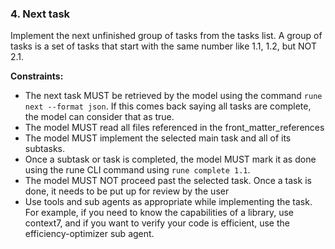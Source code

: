 ### 4. Next task

Implement the next unfinished group of tasks from the tasks list. A group of tasks is a set of tasks that start with the same number like 1.1, 1.2, but NOT 2.1.

**Constraints:**

- The next task MUST be retrieved by the model using the command `rune next --format json`. If this comes back saying all tasks are complete, the model can consider that as true.
- The model MUST read all files referenced in the front_matter_references
- The model MUST implement the selected main task and all of its subtasks.
- Once a subtask or task is completed, the model MUST mark it as done using the rune CLI command using `rune complete 1.1`.
- The model MUST NOT proceed past the selected task. Once a task is done, it needs to be put up for review by the user
- Use tools and sub agents as appropriate while implementing the task. For example, if you need to know the capabilities of a library, use context7, and if you want to verify your code is efficient, use the efficiency-optimizer sub agent.

